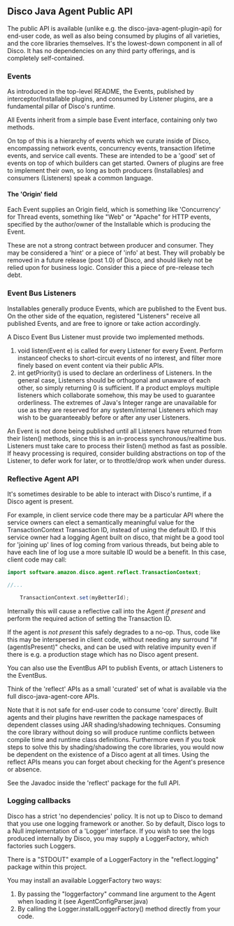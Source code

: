 ## Disco Java Agent Public API

The public API is available (unlike e.g. the disco-java-agent-plugin-api) for end-user code, as well
as also being consumed by plugins of all varieties, and the core libraries themselves. It's the lowest-down
component in all of Disco. It has no dependencies on any third party offerings, and is completely self-contained.

### Events

As introduced in the top-level README, the Events, published by interceptor/Installable plugins,
and consumed by Listener plugins, are a fundamental pillar of Disco's runtime.

All Events inherit from a simple base Event interface, containing only two methods.

On top of this is a hierarchy of events which we curate inside of Disco, encompassing network events,
concurrency events, transaction lifetime events, and service call events. These are intended to be a
'good' set of events on top of which builders can get started. Owners of plugins are free to implement their
own, so long as both producers (Installables) and consumers (Listeners) speak a common language.

#### The 'Origin' field

Each Event supplies an Origin field, which is something like 'Concurrency' for Thread events, something like "Web"
or "Apache" for HTTP events, specified by the author/owner of the Installable which is producing the Event.

These are not a strong contract between producer and consumer. They may be considered a 'hint' or a piece of 'info'
at best. They will probably be removed in a future release (post 1.0) of Disco, and should likely not be relied upon
for business logic. Consider this a piece of pre-release tech debt.

### Event Bus Listeners

Installables generally produce Events, which are published to the Event bus. On the other side of the
equation, registered "Listeners" receive all published Events, and are free to ignore or take action
accordingly.

A Disco Event Bus Listener must provide two implemented methods.

1. void listen(Event e) is called for every Listener for every Event. Perform instanceof checks to short-circuit
events of no interest, and filter more finely based on event content via their public APIs.
2. int getPriority() is used to declare an orderliness of Listeners. In the general case, Listeners should be
orthogonal and unaware of each other, so simply returning 0 is sufficient. If a product employs multiple listeners
which collaborate somehow, this may be used to guarantee orderliness. The extremes of Java's Integer range are 
unavailable for use as they are reserved for any system/internal Listeners which may wish to be guaranteeably before
or after any user Listeners.

An Event is not done being published until all Listeners have returned from their listen() methods, since this
is an in-process synchronous/realtime bus. Listeners must take care to process their listen() method as fast as possible.
If heavy processing is required, consider building abstractions on top of the Listener, to defer work for later, or
to throttle/drop work when under duress.

### Reflective Agent API

It's sometimes desirable to be able to interact with Disco's runtime, if a Disco agent is present.

For example, in client service code there may be a particular API where the service owners
can elect a semantically meaningful value for the TransactionContext Transaction ID, instead of
using the default ID. If this service owner had a logging Agent built on disco, that might be
a good tool for 'joining up' lines of log coming from various threads, but being able to have each
line of log use a more suitable ID would be a benefit. In this case, client code may call:

```java
import software.amazon.disco.agent.reflect.TransactionContext;

//...

    TransactionContext.set(myBetterId);
```

Internally this will cause a reflective call into the Agent *if present* and perform the required action
of setting the Transaction ID.

If the agent is *not present* this safely degrades to a no-op. Thus, code like this may be interspersed
in client code, without needing any surround "if (agentIsPresent)" checks, and can be used with relative impunity
even if there is e.g. a production stage which has no Disco agent present.

You can also use the EventBus API to publish Events, or attach Listeners to the EventBus.

Think of the 'reflect' APIs as a small 'curated' set of what is available via the full disco-java-agent-core APIs.

Note that it is not safe for end-user code to consume 'core' directly. Built agents and their plugins have
rewritten the package namespaces of dependent classes using JAR shading/shadowing techniques. Consuming the core
library without doing so will produce runtime conflicts between compile time and runtime class definitions. Furthermore
even if you took steps to solve this by shading/shadowing the core libraries, you would now be dependent on the
existence of a Disco agent at all times. Using the reflect APIs means you can forget about checking for the Agent's
presence or absence.

See the Javadoc inside the 'reflect' package for the full API.

### Logging callbacks

Disco has a strict 'no dependencies' policy. It is not up to Disco to demand that you use one logging framework
or another. So by default, Disco logs to a Null implementation of a 'Logger' interface. If you wish to see the 
logs produced internally by Disco, you may supply a LoggerFactory, which factories such Loggers.

There is a "STDOUT" example of a LoggerFactory in the "reflect.logging" package within this project.

You may install an available LoggerFactory two ways:

1. By passing the "loggerfactory" command line argument to the Agent when loading it (see AgentConfigParser.java)
1. By calling the Logger.installLoggerFactory() method directly from your code. 
